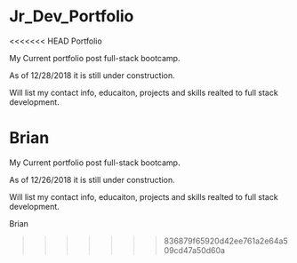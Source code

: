 # Jr_Dev_Portfolio
<<<<<<< HEAD
Portfolio

My Current portfolio post full-stack bootcamp.

As of 12/28/2018 it is still under construction.

Will list my contact info, educaiton, projects and skills realted to full stack development.

Brian
=======

My Current portfolio post full-stack bootcamp.

As of 12/26/2018 it is still under construction.

Will list my contact info, educaiton, projects and skills realted to full stack development.

Brian
>>>>>>> 836879f65920d42ee761a2e64a509cd47a50d60a
